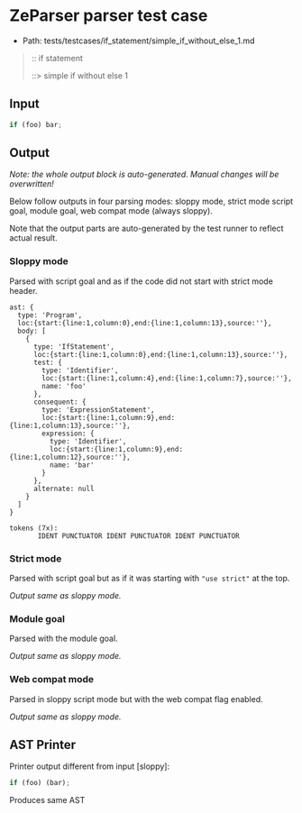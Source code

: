 # ZeParser parser test case

- Path: tests/testcases/if_statement/simple_if_without_else_1.md

> :: if statement
>
> ::> simple if without else 1

## Input

`````js
if (foo) bar;
`````

## Output

_Note: the whole output block is auto-generated. Manual changes will be overwritten!_

Below follow outputs in four parsing modes: sloppy mode, strict mode script goal, module goal, web compat mode (always sloppy).

Note that the output parts are auto-generated by the test runner to reflect actual result.

### Sloppy mode

Parsed with script goal and as if the code did not start with strict mode header.

`````
ast: {
  type: 'Program',
  loc:{start:{line:1,column:0},end:{line:1,column:13},source:''},
  body: [
    {
      type: 'IfStatement',
      loc:{start:{line:1,column:0},end:{line:1,column:13},source:''},
      test: {
        type: 'Identifier',
        loc:{start:{line:1,column:4},end:{line:1,column:7},source:''},
        name: 'foo'
      },
      consequent: {
        type: 'ExpressionStatement',
        loc:{start:{line:1,column:9},end:{line:1,column:13},source:''},
        expression: {
          type: 'Identifier',
          loc:{start:{line:1,column:9},end:{line:1,column:12},source:''},
          name: 'bar'
        }
      },
      alternate: null
    }
  ]
}

tokens (7x):
       IDENT PUNCTUATOR IDENT PUNCTUATOR IDENT PUNCTUATOR
`````

### Strict mode

Parsed with script goal but as if it was starting with `"use strict"` at the top.

_Output same as sloppy mode._

### Module goal

Parsed with the module goal.

_Output same as sloppy mode._

### Web compat mode

Parsed in sloppy script mode but with the web compat flag enabled.

_Output same as sloppy mode._

## AST Printer

Printer output different from input [sloppy]:

````js
if (foo) (bar);
````

Produces same AST
